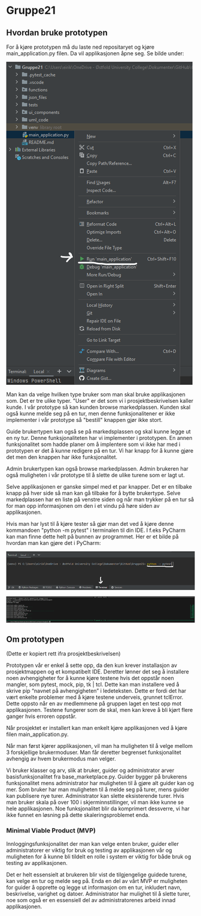 # Gruppe21
## Hvordan bruke prototypen
For å kjøre prototypen må du laste ned repositaryet og kjøre main_application.py filen. Da vil applikasjonen åpne seg. Se bilde under:

![Hvordan starte applikajsonen](bilder/how_to_start_app.png)

Man kan da velge hvilken type bruker som man skal bruke applikasjonen som. Det er tre ulike typer. "User" er det som vi i prosjektbeskrivelsen kaller kunde. I vår prototype så kan kunden browse markedplassen. Kunden skal også kunne melde seg på en tur, men denne funksjonalitener er ikke implementer i vår prototype så "bestill" knappen gjør ikke stort.

Guide brukertypen kan også se på markedsplassen og skal kunne legge ut en ny tur. Denne funksjonaliteten har vi implementer i prototypen. En annen funksjonalitet som hadde planer om å implentere som vi ikke har med i prototypen er det å kunne redigere på en tur. Vi har knapp for å kunne gjøre det men den knappen har ikke funksjonalitet. 

Admin brukertypen kan også browse markedplassen. Admin brukeren har også muligheten i vår prototype til å slette de ulike turene som er lagt ut.

Selve applikasjonen er ganske simpel med et par knapper. Det er en tilbake knapp på hver side så man kan gå tilbake for å bytte brukertype. Selve markedplassen har en liste på venstre siden og når man trykker på en tur så for man opp informasjonen om den i et vindu på høre siden av applikasjonen.

Hvis man har lyst til å kjøre tester så gjør man det ved å kjøre denne kommandoen "python -m pytest" i terminalen til din IDE. I f.eks PyCharm kan man finne dette helt på bunnen av programmet. Her er et bilde på hvordan man kan gjøre det i PyCharm:

![Hvordan starte testene](bilder/how_to_start_the_tests.png)

![Tester har passert](bilder/tests_passed.png)


## Om prototypen
(Dette er kopiert rett ifra prosjektbeskrivelsen)


Prototypen vår er enkel å sette opp, da den kun krever installasjon av prosjektmappen og et kompatibelt IDE. Deretter lønner det seg å installere noen avhengigheter for å kunne kjøre testene hvis det oppstår noen mangler, som pytest, mock, pip, tk | tcl. Dette kan man installere ved å skrive pip “navnet på avhengigheten” i ledeteksten. Dette er fordi det har vært enkelte problemer med å kjøre testene underveis, grunnet tclError. Dette oppsto når en av medlemmene på gruppen laget en test opp mot applikasjonen. Testene fungerer som de skal, men kan kreve å bli kjørt flere ganger hvis erroren oppstår.

Når prosjektet er installert kan man enkelt kjøre applikasjonen ved å kjøre filen main_application.py. 

Når man først kjører applikasjonen, vil man ha muligheten til å velge mellom 3 forskjellige brukermoduser. Man får deretter begrenset funksjonalitet avhengig av hvem brukermodus man velger.

Vi bruker klasser og arv, slik at bruker, guider og administrator arver basisfunksjonalitet fra base_marketplace.py. Guider bygger på brukerens funksjonalitet mens administrator har muligheten til å gjøre alt guider kan og mer. 
Som bruker har man muligheten til å melde seg på turer, mens guider kan publisere nye turer. Administrator kan slette eksisterende turer.
Hvis man bruker skala på over 100 i skjerminnstillinger, vil man ikke kunne se hele applikasjonen. Noe funksjonalitet blir da komprimert dessverre, vi har ikke funnet en løsning på dette skaleringsproblemet enda.

### Minimal Viable Product (MVP)
Innloggingsfunksjonalitet der man kan velge enten bruker, guider eller administratorer er viktig for bruk og testing av applikasjonen vår og muligheten for å kunne bli tildelt en rolle i system er viktig for både bruk og testing av applikasjonen. 

Det er helt essensielt at brukeren blir vist de tilgjengelige guidede turene, kan velge en tur og melde seg på. Enda en del av vårt MVP er muligheten for guider å opprette og legge ut informasjon om en tur, inkludert navn, beskrivelse, varighet og datoer. Administrator har mulighet til å slette turer, noe som også er en essensiell del av administratorenes arbeid innad applikasjonen.
